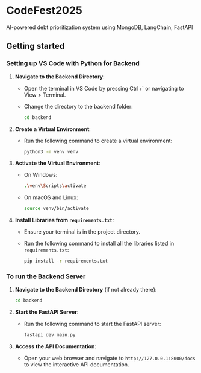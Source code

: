 # CodeFest2025

AI-powered debt prioritization system using MongoDB, LangChain, FastAPI

## Getting started

### Setting up VS Code with Python for Backend

1. **Navigate to the Backend Directory**:
   - Open the terminal in VS Code by pressing Ctrl+` or navigating to View > Terminal.
   - Change the directory to the backend folder:

     ```sh
     cd backend
     ```

2. **Create a Virtual Environment**:
   - Run the following command to create a virtual environment:

     ```sh
     python3 -m venv venv
     ```

3. **Activate the Virtual Environment**:
   - On Windows:

     ```sh
     .\venv\Scripts\activate
     ```

   - On macOS and Linux:

     ```sh
     source venv/bin/activate
     ```

4. **Install Libraries from `requirements.txt`**:
   - Ensure your terminal is in the project directory.
   - Run the following command to install all the libraries listed in `requirements.txt`:

     ```sh
     pip install -r requirements.txt
     ```

### To run the Backend Server

1. **Navigate to the Backend Directory** (if not already there):

   ```sh
   cd backend
   ```

2. **Start the FastAPI Server**:
   - Run the following command to start the FastAPI server:

     ```sh
     fastapi dev main.py
     ```

3. **Access the API Documentation**:
   - Open your web browser and navigate to `http://127.0.0.1:8000/docs` to view the interactive API documentation.
